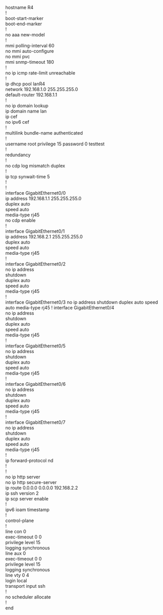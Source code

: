 hostname R4  
!  
boot-start-marker  
boot-end-marker  
!  
no aaa new-model  
!  
mmi polling-interval 60  
no mmi auto-configure  
no mmi pvc  
mmi snmp-timeout 180  
!  
no ip icmp rate-limit unreachable  
!  
ip dhcp pool lanR4  
 network 192.168.1.0 255.255.255.0  
 default-router 192.168.1.1  
!  
no ip domain lookup  
ip domain name lan  
ip cef  
no ipv6 cef  
!  
multilink bundle-name authenticated  
!  
username root privilege 15 password 0 testtest  
!  
redundancy  
!  
no cdp log mismatch duplex  
!  
ip tcp synwait-time 5  
!  
!  
interface GigabitEthernet0/0  
 ip address 192.168.1.1 255.255.255.0  
 duplex auto  
 speed auto  
 media-type rj45  
 no cdp enable  
!  
interface GigabitEthernet0/1  
 ip address 192.168.2.1 255.255.255.0  
 duplex auto  
 speed auto  
 media-type rj45  
!  
interface GigabitEthernet0/2  
 no ip address  
 shutdown  
 duplex auto  
 speed auto  
 media-type rj45  
!  
interface GigabitEthernet0/3
 no ip address
 shutdown
 duplex auto
 speed auto
 media-type rj45
!
interface GigabitEthernet0/4  
 no ip address  
 shutdown  
 duplex auto  
 speed auto  
 media-type rj45  
!  
interface GigabitEthernet0/5  
 no ip address  
 shutdown  
 duplex auto  
 speed auto  
 media-type rj45  
!  
interface GigabitEthernet0/6  
 no ip address  
 shutdown  
 duplex auto  
 speed auto  
 media-type rj45  
!  
interface GigabitEthernet0/7  
 no ip address  
 shutdown  
 duplex auto  
 speed auto  
 media-type rj45  
!  
ip forward-protocol nd  
!  
!  
no ip http server  
no ip http secure-server  
ip route 0.0.0.0 0.0.0.0 192.168.2.2  
ip ssh version 2  
ip scp server enable  
!  
ipv6 ioam timestamp  
!  
control-plane  
!  
line con 0  
 exec-timeout 0 0  
 privilege level 15  
 logging synchronous  
line aux 0  
 exec-timeout 0 0  
 privilege level 15  
 logging synchronous  
line vty 0 4  
 login local  
 transport input ssh  
!  
no scheduler allocate  
!  
end  
